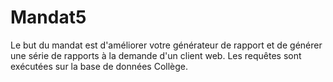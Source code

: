 # Mandat5
Le but du mandat est d'améliorer votre générateur de rapport et de générer une série de rapports à la demande d'un client web. Les requêtes sont exécutées sur la base de données Collège.

